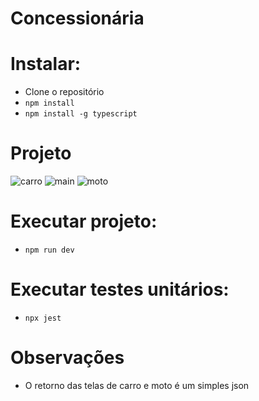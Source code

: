 # Concessionária

# Instalar:
- Clone o repositório 
  </br>
- `npm install`
    </br>
- `npm install -g typescript`

# Projeto
![carro](https://user-images.githubusercontent.com/94862631/169676493-bd70f1d4-48a6-46ba-a588-22240aea82d1.png)
![main](https://user-images.githubusercontent.com/94862631/169676495-a28590df-d9bf-47ff-9e44-085bcd138864.png)
![moto](https://user-images.githubusercontent.com/94862631/169676500-bf7ab02b-98ac-4d03-9d07-705f748a2470.png)

# Executar projeto:
- `npm run dev`

# Executar testes unitários:

- `npx jest`

# Observações
- O retorno das telas de carro e moto é um simples json
